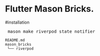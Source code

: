 # Flutter Mason Bricks.

#installation
<pre> mason make riverpod_state_notifier </pre>

```
README.md
mason_bricks
 └── riverpod
```

